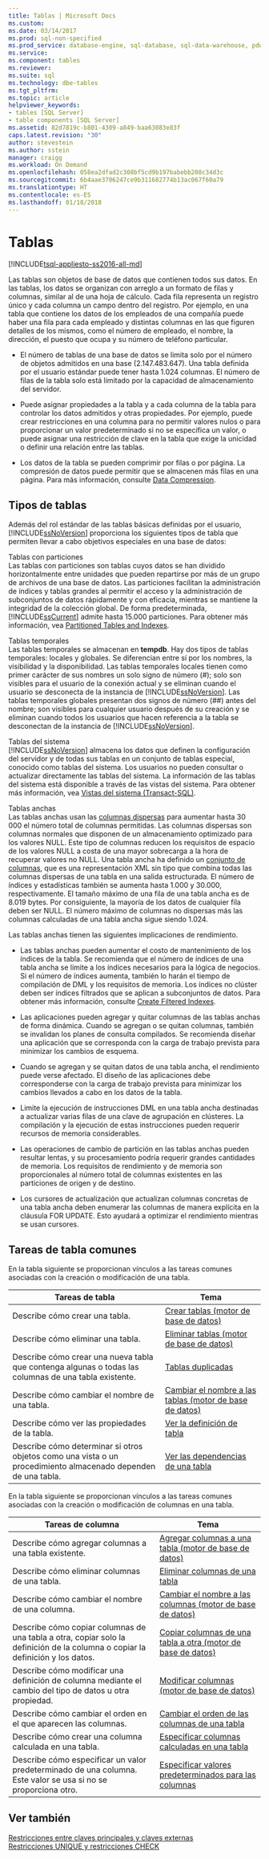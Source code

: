 ```yaml
---
title: Tablas | Microsoft Docs
ms.custom: 
ms.date: 03/14/2017
ms.prod: sql-non-specified
ms.prod_service: database-engine, sql-database, sql-data-warehouse, pdw
ms.service: 
ms.component: tables
ms.reviewer: 
ms.suite: sql
ms.technology: dbe-tables
ms.tgt_pltfrm: 
ms.topic: article
helpviewer_keywords:
- tables [SQL Server]
- table components [SQL Server]
ms.assetid: 82d7819c-b801-4309-a849-baa63083e83f
caps.latest.revision: "30"
author: stevestein
ms.author: sstein
manager: craigg
ms.workload: On Demand
ms.openlocfilehash: 058ea2dfad2c308bf5cd9b197babebb208c34d3c
ms.sourcegitcommit: 6b4aae3706247ce9b311682774b13ac067f60a79
ms.translationtype: HT
ms.contentlocale: es-ES
ms.lasthandoff: 01/18/2018
---
```

# <a name="tables"></a>Tablas
[!INCLUDE[tsql-appliesto-ss2016-all-md](../../includes/tsql-appliesto-ss2016-all-md.md)]

  Las tablas son objetos de base de datos que contienen todos sus datos. En las tablas, los datos se organizan con arreglo a un formato de filas y columnas, similar al de una hoja de cálculo. Cada fila representa un registro único y cada columna un campo dentro del registro. Por ejemplo, en una tabla que contiene los datos de los empleados de una compañía puede haber una fila para cada empleado y distintas columnas en las que figuren detalles de los mismos, como el número de empleado, el nombre, la dirección, el puesto que ocupa y su número de teléfono particular.  
  
-   El número de tablas de una base de datos se limita solo por el número de objetos admitidos en una base (2.147.483.647). Una tabla definida por el usuario estándar puede tener hasta 1.024 columnas. El número de filas de la tabla solo está limitado por la capacidad de almacenamiento del servidor.  
  
-   Puede asignar propiedades a la tabla y a cada columna de la tabla para controlar los datos admitidos y otras propiedades. Por ejemplo, puede crear restricciones en una columna para no permitir valores nulos o para proporcionar un valor predeterminado si no se especifica un valor, o puede asignar una restricción de clave en la tabla que exige la unicidad o definir una relación entre las tablas.  
  
-   Los datos de la tabla se pueden comprimir por filas o por página. La compresión de datos puede permitir que se almacenen más filas en una página. Para más información, consulte [Data Compression](../../relational-databases/data-compression/data-compression.md).  
  
## <a name="types-of-tables"></a>Tipos de tablas  
 Además del rol estándar de las tablas básicas definidas por el usuario, [!INCLUDE[ssNoVersion](../../includes/ssnoversion-md.md)] proporciona los siguientes tipos de tabla que permiten llevar a cabo objetivos especiales en una base de datos:  
  
 Tablas con particiones  
 Las tablas con particiones son tablas cuyos datos se han dividido horizontalmente entre unidades que pueden repartirse por más de un grupo de archivos de una base de datos. Las particiones facilitan la administración de índices y tablas grandes al permitir el acceso y la administración de subconjuntos de datos rápidamente y con eficacia, mientras se mantiene la integridad de la colección global. De forma predeterminada, [!INCLUDE[ssCurrent](../../includes/sscurrent-md.md)] admite hasta 15.000 particiones. Para obtener más información, vea [Partitioned Tables and Indexes](../../relational-databases/partitions/partitioned-tables-and-indexes.md).  
  
 Tablas temporales  
 Las tablas temporales se almacenan en **tempdb**. Hay dos tipos de tablas temporales: locales y globales. Se diferencian entre sí por los nombres, la visibilidad y la disponibilidad. Las tablas temporales locales tienen como primer carácter de sus nombres un solo signo de número (#); solo son visibles para el usuario de la conexión actual y se eliminan cuando el usuario se desconecta de la instancia de [!INCLUDE[ssNoVersion](../../includes/ssnoversion-md.md)]. Las tablas temporales globales presentan dos signos de número (##) antes del nombre; son visibles para cualquier usuario después de su creación y se eliminan cuando todos los usuarios que hacen referencia a la tabla se desconectan de la instancia de [!INCLUDE[ssNoVersion](../../includes/ssnoversion-md.md)].  
  
 Tablas del sistema  
 [!INCLUDE[ssNoVersion](../../includes/ssnoversion-md.md)] almacena los datos que definen la configuración del servidor y de todas sus tablas en un conjunto de tablas especial, conocido como tablas del sistema. Los usuarios no pueden consultar o actualizar directamente las tablas del sistema. La información de las tablas del sistema está disponible a través de las vistas del sistema. Para obtener más información, vea [Vistas del sistema &#40;Transact-SQL&#41;](http://msdn.microsoft.com/library/35a6161d-7f43-4e00-bcd3-3091f2015e90).  
  
 Tablas anchas  
 Las tablas anchas usan las [columnas dispersas](../../relational-databases/tables/use-sparse-columns.md) para aumentar hasta 30 000 el número total de columnas permitidas. Las columnas dispersas son columnas normales que disponen de un almacenamiento optimizado para los valores NULL. Este tipo de columnas reducen los requisitos de espacio de los valores NULL a costa de una mayor sobrecarga a la hora de recuperar valores no NULL. Una tabla ancha ha definido un [conjunto de columnas](../../relational-databases/tables/use-column-sets.md), que es una representación XML sin tipo que combina todas las columnas dispersas de una tabla en una salida estructurada. El número de índices y estadísticas también se aumenta hasta 1.000 y 30.000, respectivamente. El tamaño máximo de una fila de una tabla ancha es de 8.019 bytes. Por consiguiente, la mayoría de los datos de cualquier fila deben ser NULL. El número máximo de columnas no dispersas más las columnas calculadas de una tabla ancha sigue siendo 1.024.  
  
 Las tablas anchas tienen las siguientes implicaciones de rendimiento.  
  
-   Las tablas anchas pueden aumentar el costo de mantenimiento de los índices de la tabla. Se recomienda que el número de índices de una tabla ancha se limite a los índices necesarios para la lógica de negocios. Si el número de índices aumenta, también lo harán el tiempo de compilación de DML y los requisitos de memoria. Los índices no clúster deben ser índices filtrados que se aplican a subconjuntos de datos. Para obtener más información, consulte [Create Filtered Indexes](../../relational-databases/indexes/create-filtered-indexes.md).  
  
-   Las aplicaciones pueden agregar y quitar columnas de las tablas anchas de forma dinámica. Cuando se agregan o se quitan columnas, también se invalidan los planes de consulta compilados. Se recomienda diseñar una aplicación que se corresponda con la carga de trabajo prevista para minimizar los cambios de esquema.  
  
-   Cuando se agregan y se quitan datos de una tabla ancha, el rendimiento puede verse afectado. El diseño de las aplicaciones debe corresponderse con la carga de trabajo prevista para minimizar los cambios llevados a cabo en los datos de la tabla.  
  
-   Limite la ejecución de instrucciones DML en una tabla ancha destinadas a actualizar varias filas de una clave de agrupación en clústeres. La compilación y la ejecución de estas instrucciones pueden requerir recursos de memoria considerables.  
  
-   Las operaciones de cambio de partición en las tablas anchas pueden resultar lentas, y su procesamiento podría requerir grandes cantidades de memoria. Los requisitos de rendimiento y de memoria son proporcionales al número total de columnas existentes en las particiones de origen y de destino.  
  
-   Los cursores de actualización que actualizan columnas concretas de una tabla ancha deben enumerar las columnas de manera explícita en la cláusula FOR UPDATE. Esto ayudará a optimizar el rendimiento mientras se usan cursores.  
  
## <a name="common-table-tasks"></a>Tareas de tabla comunes  
 En la tabla siguiente se proporcionan vínculos a las tareas comunes asociadas con la creación o modificación de una tabla.  
  
|Tareas de tabla|Tema|  
|-----------------|-----------|  
|Describe cómo crear una tabla.|[Crear tablas &#40;motor de base de datos&#41;](../../relational-databases/tables/create-tables-database-engine.md)|  
|Describe cómo eliminar una tabla.|[Eliminar tablas &#40;motor de base de datos&#41;](../../relational-databases/tables/delete-tables-database-engine.md)|  
|Describe cómo crear una nueva tabla que contenga algunas o todas las columnas de una tabla existente.|[Tablas duplicadas](../../relational-databases/tables/duplicate-tables.md)|  
|Describe cómo cambiar el nombre de una tabla.|[Cambiar el nombre a las tablas &#40;motor de base de datos&#41;](../../relational-databases/tables/rename-tables-database-engine.md)|  
|Describe cómo ver las propiedades de la tabla.|[Ver la definición de tabla](../../relational-databases/tables/view-the-table-definition.md)|  
|Describe cómo determinar si otros objetos como una vista o un procedimiento almacenado dependen de una tabla.|[Ver las dependencias de una tabla](../../relational-databases/tables/view-the-dependencies-of-a-table.md)|  
  
 En la tabla siguiente se proporcionan vínculos a las tareas comunes asociadas con la creación o modificación de columnas en una tabla.  
  
|Tareas de columna|Tema|  
|------------------|-----------|  
|Describe cómo agregar columnas a una tabla existente.|[Agregar columnas a una tabla &#40;motor de base de datos&#41;](../../relational-databases/tables/add-columns-to-a-table-database-engine.md)|  
|Describe cómo eliminar columnas de una tabla.|[Eliminar columnas de una tabla](../../relational-databases/tables/delete-columns-from-a-table.md)|  
|Describe cómo cambiar el nombre de una columna.|[Cambiar el nombre a las columnas &#40;motor de base de datos&#41;](../../relational-databases/tables/rename-columns-database-engine.md)|  
|Describe cómo copiar columnas de una tabla a otra, copiar solo la definición de la columna o copiar la definición y los datos.|[Copiar columnas de una tabla a otra &#40;motor de base de datos&#41;](../../relational-databases/tables/copy-columns-from-one-table-to-another-database-engine.md)|  
|Describe cómo modificar una definición de columna mediante el cambio del tipo de datos u otra propiedad.|[Modificar columnas &#40;motor de base de datos&#41;](../../relational-databases/tables/modify-columns-database-engine.md)|  
|Describe cómo cambiar el orden en el que aparecen las columnas.|[Cambiar el orden de las columnas de una tabla](../../relational-databases/tables/change-column-order-in-a-table.md)|  
|Describe cómo crear una columna calculada en una tabla.|[Especificar columnas calculadas en una tabla](../../relational-databases/tables/specify-computed-columns-in-a-table.md)|  
|Describe cómo especificar un valor predeterminado de una columna. Este valor se usa si no se proporciona otro.|[Especificar valores predeterminados para las columnas](../../relational-databases/tables/specify-default-values-for-columns.md)|  
  
## <a name="see-also"></a>Ver también  
 [Restricciones entre claves principales y claves externas](../../relational-databases/tables/primary-and-foreign-key-constraints.md)   
 [Restricciones UNIQUE y restricciones CHECK](../../relational-databases/tables/unique-constraints-and-check-constraints.md)  
  
  
